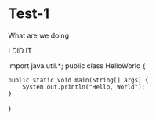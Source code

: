 # Test-1
What are we doing


I DID IT


import java.util.*;
public class HelloWorld {

    public static void main(String[] args) {
        System.out.println("Hello, World");
    }

}
